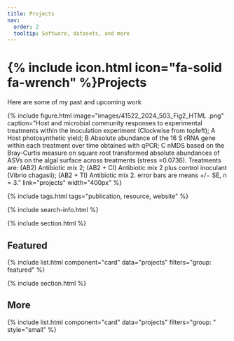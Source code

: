 ```yaml
---
title: Projects
nav:
  order: 2
  tooltip: Software, datasets, and more
---
```


# {% include icon.html icon="fa-solid fa-wrench" %}Projects

Here are some of my past and upcoming work

{%
  include figure.html
  image="images/41522_2024_503_Fig2_HTML .png"
  caption="Host and microbial community responses to experimental treatments within the inoculation experiment (Clockwise from topleft); A Host photosynthetic yield; B Absolute abundance of the 16 S rRNA gene within each treatment over time obtained with qPCR; C nMDS based on the Bray-Curtis measure on square root transformed absolute abundances of ASVs on the algal surface across treatments (stress =0.0736). Treatments are: (AB2) Antibiotic mix 2; (AB2 + CI) Antibiotic mix 2 plus control inoculant (Vibrio chagasii); (AB2 + TI) Antibiotic mix 2. error bars are means +/− SE, n = 3."
  link="projects"
  width="400px"
%}

{% include tags.html tags="publication, resource, website" %}

{% include search-info.html %}

{% include section.html %}

## Featured

{% include list.html component="card" data="projects" filters="group: featured" %}

{% include section.html %}

## More

{% include list.html component="card" data="projects" filters="group: " style="small" %}
